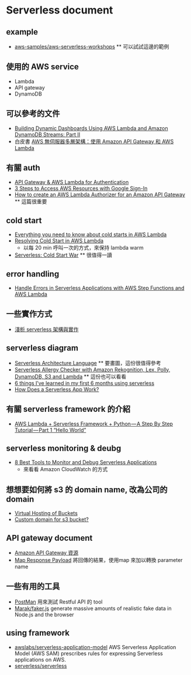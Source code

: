 # Serverless document


## example
  - [aws-samples/aws-serverless-workshops](https://github.com/aws-samples/aws-serverless-workshops) ** 可以試試這邊的範例

## 使用的 AWS service
  - Lambda
  - API gateway
  - DynamoDB

## 可以參考的文件
  - [Building Dynamic Dashboards Using AWS Lambda and Amazon DynamoDB Streams: Part II](https://medium.com/aws-activate-startup-blog/building-dynamic-dashboards-using-aws-lambda-and-amazon-dynamodb-streams-part-ii-b2d883bebde5)
  - 白皮書 [AWS 無伺服器多層架構：使用 Amazon API Gateway 和 AWS Lambda](https://d0.awsstatic.com/whitepapers/AWS_Serverless_Multi-Tier_Archiectures.pdf)

## 有關 auth
  - [API Gateway & AWS Lambda for Authentication](https://www.foreach.be/blog/api-gateway-aws-lambda-for-authentication)
  - [3 Steps to Access AWS Resources with Google Sign-In](https://blog.codecentric.de/en/2018/04/accessing-aws-resources-with-google-sign-in/#step-1)
  - [How to create an AWS Lambda Authorizer for an Amazon API Gateway](https://blog.codecentric.de/en/2018/04/aws-lambda-authorizer/) ** 這篇很重要

## cold start
  * [Everything you need to know about cold starts in AWS Lambda](https://hackernoon.com/cold-starts-in-aws-lambda-f9e3432adbf0)
  * [Resolving Cold Start️ in AWS Lambda](https://medium.com/@lakshmanLD/resolving-cold-start%EF%B8%8F-in-aws-lambda-804512ca9b61)
    * 以每 20 min 呼叫一次的方式，來保持 lambda warm
  * [Serverless: Cold Start War](https://mikhail.io/2018/08/serverless-cold-start-war/) ** 很值得一讀

## error handling
  * [Handle Errors in Serverless Applications with AWS Step Functions and AWS Lambda](https://aws.amazon.com/tw/getting-started/tutorials/handle-serverless-application-errors-step-functions-lambda/)

## 一些實作方式
  * [淺析 serverless 架構與實作](https://denny.qollie.com/2016/05/22/serverless-simple-crud/) 

## serverless diagram
  * [Serverless Architecture Language](https://hackernoon.com/documenting-serverless-architectures-69bf63fc67b0) ** 要畫圖，這份很值得參考 
  * [Serverless Allergy Checker with Amazon Rekognition, Lex, Polly, DynamoDB, S3 and Lambda](https://hackernoon.com/serverless-allergy-checker-with-amazon-rekognition-lex-polly-dynamodb-s3-and-lambda-35fd215b51b0) ** 這份也可以看看 
  * [6 things I’ve learned in my first 6 months using serverless](https://read.acloud.guru/six-months-of-serverless-lessons-learned-f6da86a73526)
  * [How Does a Serverless App Work?](https://dzone.com/articles/how-does-a-serverless-app-work)

## 有關 serverless framework 的介紹
  * [AWS Lambda + Serverless Framework + Python — A Step By Step Tutorial — Part 1 “Hello World”](https://medium.com/devopslinks/aws-lambda-serverless-framework-python-part-1-a-step-by-step-hello-world-4182202aba4a)

## serverless monitoring & deubg
  * [8 Best Tools to Monitor and Debug Serverless Applications](https://geekflare.com/serverless-monitoring-troubleshooting-tools/)
    * 來看看 Amazon CloudWatch 的方式  

## 想想要如何將 s3 的 domain name, 改為公司的 domain
  * [Virtual Hosting of Buckets](https://docs.aws.amazon.com/en_us/AmazonS3/latest/dev/VirtualHosting.html)
  * [Custom domain for s3 bucket?](https://stackoverflow.com/questions/25667252/custom-domain-for-s3-bucket)

## API gateway document
  - [Amazon API Gateway 資源](https://aws.amazon.com/tw/api-gateway/resources/)
  - [Map Response Payload](https://docs.aws.amazon.com/en_us/apigateway/latest/developerguide/api-gateway-create-api-step-by-step.html#getting-started-models) 將回傳的結果，使用map 來加以轉換 parameter name

## 一些有用的工具
  - [PostMan](https://www.getpostman.com/) 用來測試 Restful API 的 tool
  - [Marak/faker.js](https://github.com/marak/Faker.js/) generate massive amounts of realistic fake data in Node.js and the browser

## using framework
  - [awslabs/serverless-application-model](https://github.com/awslabs/serverless-application-model) AWS Serverless Application Model (AWS SAM) prescribes rules for expressing Serverless applications on AWS.
  - [serverless/serverless](https://github.com/serverless/serverless)
